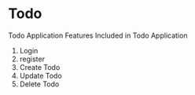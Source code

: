 # Todo
Todo Application
Features Included in Todo Application
1. Login
2. register
3. Create Todo
4. Update Todo
5. Delete Todo
